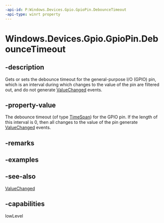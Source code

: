 ```yaml
---
-api-id: P:Windows.Devices.Gpio.GpioPin.DebounceTimeout
-api-type: winrt property
---
```


<!-- Property syntax
public Windows.Foundation.TimeSpan DebounceTimeout { get;  set; }
-->

# Windows.Devices.Gpio.GpioPin.DebounceTimeout

## -description
Gets or sets the debounce timeout for the general-purpose I/O (GPIO) pin, which is an interval during which changes to the value of the pin are filtered out, and do not generate [ValueChanged](gpiopin_valuechanged.md) events.

## -property-value
The debounce timeout (of type [TimeSpan](/uwp/api/windows.foundation.timespan)) for the GPIO pin. If the length of this interval is 0, then all changes to the value of the pin generate [ValueChanged](gpiopin_valuechanged.md) events.

## -remarks

## -examples

## -see-also
[ValueChanged](gpiopin_valuechanged.md)

## -capabilities
lowLevel